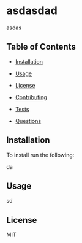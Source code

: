 
    
    
    
    
      
    
    
# asdasdad


asdas




## Table of Contents
  
  * [Installation](#installation)
  
  * [Usage](#usage)
  
  * [License](#license)
  
  * [Contributing](#contributing)
  
  * [Tests](#tests)
  
  * [Questions](#questions)




  ## Installation
  
To install run the following:

  
  da
  


  ## Usage

  sd

  ## License

  MIT




  